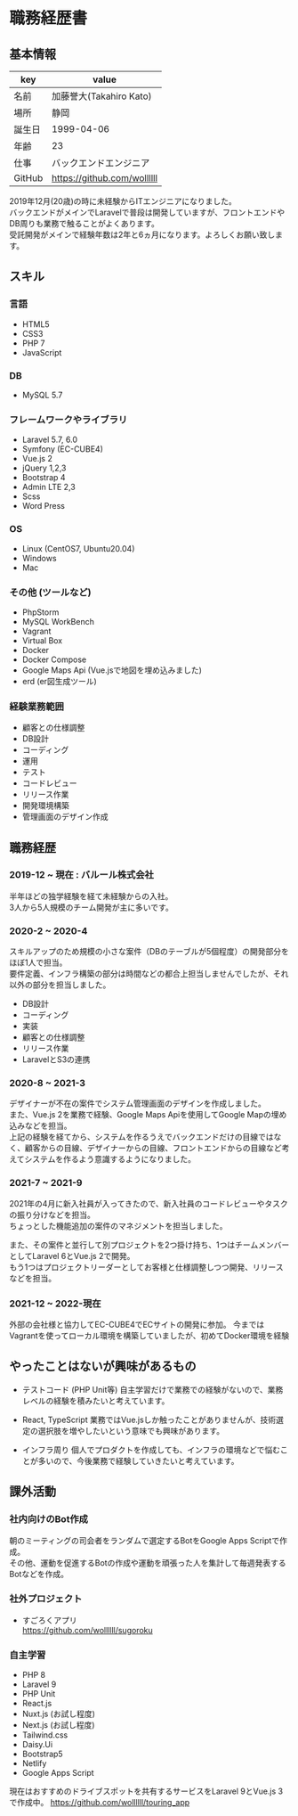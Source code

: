 # 職務経歴書

## 基本情報

|key|value|
|---|-----|
|名前|加藤誉大(Takahiro Kato)|
|場所|静岡|
|誕生日|1999-04-06|
|年齢|23|
|仕事|バックエンドエンジニア|
|GitHub|https://github.com/wollllll|

2019年12月(20歳)の時に未経験からITエンジニアになりました。  
バックエンドがメインでLaravelで普段は開発していますが、フロントエンドやDB周りも業務で触ることがよくあります。  
受託開発がメインで経験年数は2年と6ヵ月になります。よろしくお願い致します。

## スキル
### 言語
- HTML5
- CSS3
- PHP 7
- JavaScript

### DB
- MySQL 5.7

### フレームワークやライブラリ
- Laravel 5.7, 6.0
- Symfony (EC-CUBE4)
- Vue.js 2
- jQuery 1,2,3
- Bootstrap 4
- Admin LTE 2,3
- Scss
- Word Press

### OS
- Linux (CentOS7, Ubuntu20.04)
- Windows
- Mac

### その他 (ツールなど)
- PhpStorm
- MySQL WorkBench
- Vagrant 
- Virtual Box
- Docker
- Docker Compose
- Google Maps Api (Vue.jsで地図を埋め込みました)
- erd (er図生成ツール)

### 経験業務範囲
- 顧客との仕様調整
- DB設計
- コーディング
- 運用
- テスト
- コードレビュー
- リリース作業
- 開発環境構築
- 管理画面のデザイン作成

## 職務経歴

### 2019-12 ~ 現在 : バルール株式会社

半年ほどの独学経験を経て未経験からの入社。  
3人から5人規模のチーム開発が主に多いです。

### 2020-2 ~ 2020-4
スキルアップのため規模の小さな案件（DBのテーブルが5個程度）の開発部分をほぼ1人で担当。  
要件定義、インフラ構築の部分は時間などの都合上担当しませんでしたが、それ以外の部分を担当しました。  
- DB設計
- コーディング
- 実装
- 顧客との仕様調整
- リリース作業
- LaravelとS3の連携

### 2020-8 ~ 2021-3
デザイナーが不在の案件でシステム管理画面のデザインを作成しました。  
また、Vue.js 2を業務で経験、Google Maps Apiを使用してGoogle Mapの埋め込みなどを担当。  
上記の経験を経てから、システムを作るうえでバックエンドだけの目線ではなく、顧客からの目線、デザイナーからの目線、フロントエンドからの目線など考えてシステムを作るよう意識するようになりました。 

### 2021-7 ~ 2021-9
2021年の4月に新入社員が入ってきたので、新入社員のコードレビューやタスクの振り分けなどを担当。  
ちょっとした機能追加の案件のマネジメントを担当しました。  

また、その案件と並行して別プロジェクトを2つ掛け持ち、1つはチームメンバーとしてLaravel 6とVue.js 2で開発。  
もう1つはプロジェクトリーダーとしてお客様と仕様調整しつつ開発、リリースなどを担当。

### 2021-12 ~ 2022-現在
外部の会社様と協力してEC-CUBE4でECサイトの開発に参加。
今まではVagrantを使ってローカル環境を構築していましたが、初めてDocker環境を経験

## やったことはないが興味があるもの

- テストコード (PHP Unit等)
自主学習だけで業務での経験がないので、業務レベルの経験を積みたいと考えています。

- React, TypeScript
業務ではVue.jsしか触ったことがありませんが、技術選定の選択肢を増やしたいという意味でも興味があります。

- インフラ周り
個人でプロダクトを作成しても、インフラの環境などで悩むことが多いので、今後業務で経験していきたいと考えています。

## 課外活動

### 社内向けのBot作成

朝のミーティングの司会者をランダムで選定するBotをGoogle Apps Scriptで作成。  
その他、運動を促進するBotの作成や運動を頑張った人を集計して毎週発表するBotなどを作成。

### 社外プロジェクト

- すごろくアプリ  
https://github.com/wollllll/sugoroku

### 自主学習
- PHP 8
- Laravel 9
- PHP Unit
- React.js
- Nuxt.js (お試し程度)
- Next.js (お試し程度)
- Tailwind.css
- Daisy.Ui
- Bootstrap5
- Netlify
- Google Apps Script

現在はおすすめのドライブスポットを共有するサービスをLaravel 9とVue.js 3で作成中。
https://github.com/wollllll/touring_app
